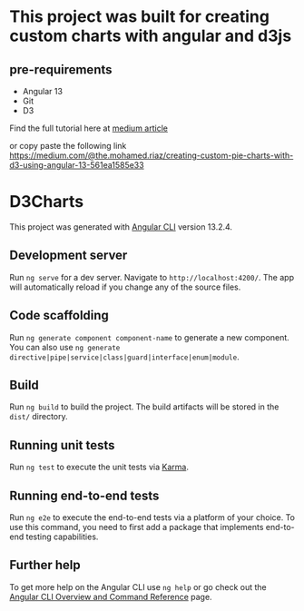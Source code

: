 # This project was built for creating custom charts with angular and d3js

## pre-requirements
 - Angular 13
 - Git
 - D3

Find the full tutorial here at [medium article](https://medium.com/@the.mohamed.riaz/creating-custom-pie-charts-with-d3-using-angular-13-561ea1585e33)

or copy paste the following link
https://medium.com/@the.mohamed.riaz/creating-custom-pie-charts-with-d3-using-angular-13-561ea1585e33


# D3Charts

This project was generated with [Angular CLI](https://github.com/angular/angular-cli) version 13.2.4.

## Development server

Run `ng serve` for a dev server. Navigate to `http://localhost:4200/`. The app will automatically reload if you change any of the source files.

## Code scaffolding

Run `ng generate component component-name` to generate a new component. You can also use `ng generate directive|pipe|service|class|guard|interface|enum|module`.

## Build

Run `ng build` to build the project. The build artifacts will be stored in the `dist/` directory.

## Running unit tests

Run `ng test` to execute the unit tests via [Karma](https://karma-runner.github.io).

## Running end-to-end tests

Run `ng e2e` to execute the end-to-end tests via a platform of your choice. To use this command, you need to first add a package that implements end-to-end testing capabilities.

## Further help

To get more help on the Angular CLI use `ng help` or go check out the [Angular CLI Overview and Command Reference](https://angular.io/cli) page.
